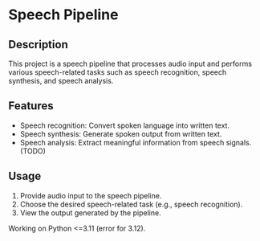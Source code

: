# Speech Pipeline

## Description
This project is a speech pipeline that processes audio input and performs various speech-related tasks such as speech recognition, speech synthesis, and speech analysis.

## Features
- Speech recognition: Convert spoken language into written text.
- Speech synthesis: Generate spoken output from written text.
- Speech analysis: Extract meaningful information from speech signals. (TODO)

## Usage
1. Provide audio input to the speech pipeline.
2. Choose the desired speech-related task (e.g., speech recognition).
3. View the output generated by the pipeline.


Working on Python <=3.11 (error for 3.12).


